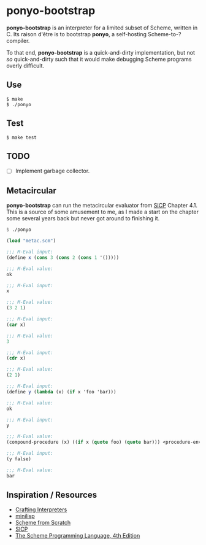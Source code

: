 # ponyo-bootstrap

__ponyo-bootstrap__ is an interpreter for a limited subset of Scheme, written
in C. Its raison d'être is to bootstrap __ponyo__, a self-hosting Scheme-to-?
compiler.

To that end, __ponyo-bootstrap__ is a quick-and-dirty implementation, but not
_so_ quick-and-dirty such that it would make debugging Scheme programs overly
difficult.

## Use

```
$ make
$ ./ponyo
```

## Test

```
$ make test
```

## TODO

* [ ] Implement garbage collector.

## Metacircular

__ponyo-bootstrap__ can run the metacircular evaluator from [SICP][4] Chapter
4.1. This is a source of some amusement to me, as I made a start on the chapter
some several years back but never got around to finishing it.

```scheme
$ ./ponyo

(load "metac.scm")

;;; M-Eval input:
(define x (cons 3 (cons 2 (cons 1 '()))))

;;; M-Eval value:
ok

;;; M-Eval input:
x

;;; M-Eval value:
(3 2 1)

;;; M-Eval input:
(car x)

;;; M-Eval value:
3

;;; M-Eval input:
(cdr x)

;;; M-Eval value:
(2 1)

;;; M-Eval input:
(define y (lambda (x) (if x 'foo 'bar)))

;;; M-Eval value:
ok

;;; M-Eval input:
y

;;; M-Eval value:
(compound-procedure (x) ((if x (quote foo) (quote bar))) <procedure-env>)

;;; M-Eval input:
(y false)

;;; M-Eval value:
bar
```

## Inspiration / Resources

* [Crafting Interpreters][1]
* [minilisp][2]
* [Scheme from Scratch][3]
* [SICP][4]
* [The Scheme Programming Language, 4th Edition][5]

[1]: https://craftinginterpreters.com
[2]: https://github.com/rui314/minilisp
[3]: http://michaux.ca/articles/scheme-from-scratch-introduction
[4]: https://mitpress.mit.edu/sites/default/files/sicp/index.html
[5]: https://www.scheme.com/tspl4/

